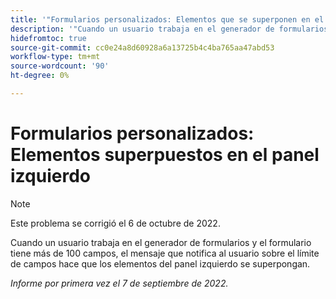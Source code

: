 ```yaml
---
title: '"Formularios personalizados: Elementos que se superponen en el panel izquierdo".'
description: '"Cuando un usuario trabaja en el generador de formularios y el formulario tiene más de 100 campos, el mensaje que notifica al usuario sobre el límite de campos hace que los elementos del panel izquierdo se superpongan.'
hidefromtoc: true
source-git-commit: cc0e24a8d60928a6a13725b4c4ba765aa47abd53
workflow-type: tm+mt
source-wordcount: '90'
ht-degree: 0%

---
```



# Formularios personalizados: Elementos superpuestos en el panel izquierdo

>[!NOTE]
>
>Este problema se corrigió el 6 de octubre de 2022.

Cuando un usuario trabaja en el generador de formularios y el formulario tiene más de 100 campos, el mensaje que notifica al usuario sobre el límite de campos hace que los elementos del panel izquierdo se superpongan.

_Informe por primera vez el 7 de septiembre de 2022._

